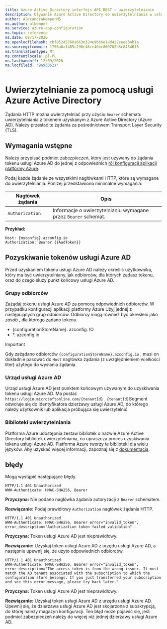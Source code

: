 ```yaml
---
title: Azure Active Directory interfejs API REST — uwierzytelnianie
description: Używanie Azure Active Directory do uwierzytelniania w usłudze Azure App Configuration przy użyciu interfejsu API REST
author: AlexandraKemperMS
ms.author: alkemper
ms.service: azure-app-configuration
ms.topic: reference
ms.date: 08/17/2020
ms.openlocfilehash: cbf05245768a663e324e9bb6e1ad422eeee3ab1a
ms.sourcegitcommit: 1756a8a1485c290c46cc40bc869702b8c8454016
ms.translationtype: MT
ms.contentlocale: pl-PL
ms.lasthandoff: 12/09/2020
ms.locfileid: "96930521"
---
```

# <a name="azure-active-directory-authentication"></a>Uwierzytelnianie za pomocą usługi Azure Active Directory

Żądania HTTP można uwierzytelniać przy użyciu `Bearer` schematu uwierzytelniania z tokenem uzyskanym z Azure Active Directory (Azure AD). Należy przesłać te żądania za pośrednictwem Transport Layer Security (TLS).

## <a name="prerequisites"></a>Wymagania wstępne

Należy przypisać podmiot zabezpieczeń, który jest używany do żądania tokenu usługi Azure AD do jednej z odpowiednich [ról konfiguracji aplikacji platformy Azure](./rest-api-authorization-azure-ad.md).

Podaj każde żądanie ze wszystkimi nagłówkami HTTP, które są wymagane do uwierzytelniania. Poniżej przedstawiono minimalne wymagania:

|  Nagłówek żądania | Opis  |
| --------------- | ------------ |
| `Authorization` | Informacje o uwierzytelnianiu wymagane przez `Bearer` schemat. |

**Przykład:**

```http
Host: {myconfig}.azconfig.io
Authorization: Bearer {{AadToken}}
```

## <a name="azure-ad-token-acquisition"></a>Pozyskiwanie tokenów usługi Azure AD

Przed uzyskaniem tokenu usługi Azure AD należy określić użytkownika, który ma być uwierzytelniany, jak odbiorców, dla których żądasz tokenu, oraz do czego służy punkt końcowy usługi Azure AD.

### <a name="audience"></a>Grupy odbiorców

Zażądaj tokenu usługi Azure AD za pomocą odpowiednich odbiorców. W przypadku konfiguracji aplikacji platformy Azure Użyj jednej z następujących grup odbiorców. Odbiorcy mogą również być określeni jako *zasób* , dla którego żądano tokenu.

- {configurationStoreName}. azconfig. IO
- *. azconfig.io

> [!IMPORTANT]
> Gdy zażądano odbiorców `{configurationStoreName}.azconfig.io` , musi on dokładnie pasować do `Host` nagłówka żądania (z uwzględnieniem wielkości liter) użytego do wysłania żądania.

### <a name="azure-ad-authority"></a>Urząd usługi Azure AD

Urząd usługi Azure AD jest punktem końcowym używanym do uzyskiwania tokenu usługi Azure AD. Ma postać `https://login.microsoftonline.com/{tenantId}` . `{tenantId}`Segment odwołuje się do identyfikatora dzierżawy usługi Azure AD, do którego należy użytkownik lub aplikacja próbująca się uwierzytelnić.

### <a name="authentication-libraries"></a>Biblioteki uwierzytelniania

Platforma Azure udostępnia zestaw bibliotek o nazwie Azure Active Directory bibliotek uwierzytelniania, co upraszcza proces uzyskiwania tokenu usługi Azure AD. Platforma Azure tworzy te biblioteki dla wielu języków. Aby uzyskać więcej informacji, zapoznaj się z [dokumentacją](../active-directory/azuread-dev/active-directory-authentication-libraries.md).

## <a name="errors"></a>błędy

Mogą wystąpić następujące błędy.

```http
HTTP/1.1 401 Unauthorized
WWW-Authenticate: HMAC-SHA256, Bearer
```

**Przyczyna:** Nie podano nagłówka żądania autoryzacji z `Bearer` schematem.

**Rozwiązanie:** Podaj prawidłowy `Authorization` nagłówek żądania HTTP.

```http
HTTP/1.1 401 Unauthorized
WWW-Authenticate: HMAC-SHA256, Bearer error="invalid_token", error_description="Authorization token failed validation"
```

**Przyczyna:** Token usługi Azure AD jest nieprawidłowy.

**Rozwiązanie:** Uzyskaj token usługi Azure AD z urzędu usługi Azure AD, a następnie upewnij się, że użyto odpowiednich odbiorców.

```http
HTTP/1.1 401 Unauthorized
WWW-Authenticate: HMAC-SHA256, Bearer error="invalid_token", error_description="The access token is from the wrong issuer. It must match the AD tenant associated with the subscription to which the configuration store belongs. If you just transferred your subscription and see this error message, please try back later."
```

**Przyczyna:** Token usługi Azure AD jest nieprawidłowy.

**Rozwiązanie:** Uzyskaj token usługi Azure AD z urzędu usługi Azure AD. Upewnij się, że dzierżawa usługi Azure AD jest skojarzona z subskrypcją, do której należy magazyn konfiguracji. Ten błąd może pojawić się, jeśli podmiot zabezpieczeń należy do więcej niż jednej dzierżawy usługi Azure AD.